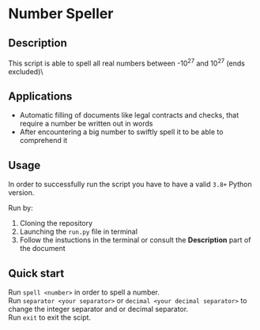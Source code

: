 # Number Speller

Description
---
This script is able to spell all real numbers between -10<sup>27</sup> and 10<sup>27</sup> (ends excluded)\

Applications
---
* Automatic filling of documents like legal contracts and checks, that require a number be written out in words
* After encountering a big number to swiftly spell it to be able to comprehend it

Usage
---
In order to successfully run the script you have to have a valid `3.8+` Python version.

Run by:
1. Cloning the repository
2. Launching the `run.py` file in terminal
3. Follow the instuctions in the terminal or consult the **Description** part of the document

Quick start
---
Run `spell <number>` in order to spell a number.\
Run `separator <your separator>` or `decimal <your decimal separator>` to change the integer separator and or decimal separator.\
Run `exit` to exit the scipt.

